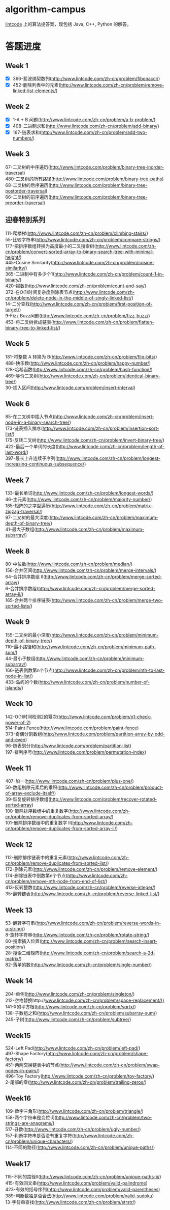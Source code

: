 # algorithm-campus
[lintcode](http://lintcode.com) 上的算法提答案，现包括 Java, C++, Python 的解答。

# 答题进度
## Week 1
- [x] 366-斐波纳契数列(http://www.lintcode.com/zh-cn/problem/fibonacci/) 
- [x] 452-删除列表中的元素(http://www.lintcode.com/zh-cn/problem/remove-linked-list-elements/)

## Week 2
- [x] 1-A + B 问题(http://www.lintcode.com/zh-cn/problem/a-b-problem/)  
- [x] 408-二进制求和(http://www.lintcode.com/zh-cn/problem/add-binary/)  
- [x] 167-链表求和(http://www.lintcode.com/zh-cn/problem/add-two-numbers/)  

## Week 3
67-二叉树的中序遍历(http://www.lintcode.com/problem/binary-tree-inorder-traversal)  
480-二叉树的所有路径(http://www.lintcode.com/problem/binary-tree-paths)  
68-二叉树的后序遍历(http://www.lintcode.com/problem/binary-tree-postorder-traversal)  
66-二叉树的前序遍历(http://www.lintcode.com/problem/binary-tree-preorder-traversal)  

## 迎春特别系列
111-爬楼梯(http://www.lintcode.com/zh-cn/problem/climbing-stairs/)   
55-比较字符串(http://www.lintcode.com/zh-cn/problem/compare-strings/)   
177-把排序数组转换为高度最小的二叉搜索树(http://www.lintcode.com/zh-cn/problem/convert-sorted-array-to-binary-search-tree-with-minimal-height/)   
445-Cosine Similarity(http://www.lintcode.com/zh-cn/problem/cosine-similarity/)   
365-二进制中有多少个1(http://www.lintcode.com/zh-cn/problem/count-1-in-binary/)   
420-报数(http://www.lintcode.com/zh-cn/problem/count-and-say/)   
372-在O(1)时间复杂度删除表节点(http://www.lintcode.com/zh-cn/problem/delete-node-in-the-middle-of-singly-linked-list/)   
14-二分查找(http://www.lintcode.com/zh-cn/problem/first-position-of-target/)   
9-Fizz Buzz问题(http://www.lintcode.com/zh-cn/problem/fizz-buzz/)   
453-将二叉树拆成链表(http://www.lintcode.com/zh-cn/problem/flatten-binary-tree-to-linked-list/)   

## Week 5
181-将整数 A 转换为 B(http://www.lintcode.com/zh-cn/problem/flip-bits/)   
488-快乐数(http://www.lintcode.com/zh-cn/problem/happy-number/)   
128-哈希函数(http://www.lintcode.com/zh-cn/problem/hash-function/)   
469-等价二叉树(http://www.lintcode.com/zh-cn/problem/identical-binary-tree/)   
30-插入区间(http://www.lintcode.com/problem/insert-interval)   

## Week 6
85-在二叉树中插入节点(http://www.lintcode.com/zh-cn/problem/insert-node-in-a-binary-search-tree/)   
173-链表插入排序(http://www.lintcode.com/zh-cn/problem/insertion-sort-list/)   
175-反转二叉树(http://www.lintcode.com/zh-cn/problem/invert-binary-tree/)   
422-最后一个单词的长度(http://www.lintcode.com/zh-cn/problem/length-of-last-word/)   
397-最长上升连续子序列(http://www.lintcode.com/zh-cn/problem/longest-increasing-continuous-subsequence/)   

## Week 7
133-最长单词(http://www.lintcode.com/zh-cn/problem/longest-words/)   
46-主元素(http://www.lintcode.com/zh-cn/problem/majority-number/)   
185-矩阵的之字型遍历(http://www.lintcode.com/zh-cn/problem/matrix-zigzag-traversal/)   
97-二叉树的最大深度(http://www.lintcode.com/zh-cn/problem/maximum-depth-of-binary-tree/)   
41-最大子数组(http://www.lintcode.com/zh-cn/problem/maximum-subarray/)   

## Week 8
80-中位数(http://www.lintcode.com/zh-cn/problem/median/)  
156-合并区间(http://www.lintcode.com/zh-cn/problem/merge-intervals/)  
64-合并排序数组 II(http://www.lintcode.com/zh-cn/problem/merge-sorted-array/)  
6-合并排序数组(http://www.lintcode.com/zh-cn/problem/merge-sorted-array-ii/)  
165-合并两个排序链表(http://www.lintcode.com/zh-cn/problem/merge-two-sorted-lists/)  

## Week 9
155-二叉树的最小深度(http://www.lintcode.com/zh-cn/problem/minimum-depth-of-binary-tree/)  
110-最小路径和(http://www.lintcode.com/zh-cn/problem/minimum-path-sum/)  
44-最小子数组(http://www.lintcode.com/zh-cn/problem/minimum-subarray/)  
166-链表倒数第n个节点(http://www.lintcode.com/zh-cn/problem/nth-to-last-node-in-list/)  
433-岛屿的个数(http://www.lintcode.com/zh-cn/problem/number-of-islands/)  

## Week 10  
142-O(1)时间检测2的幂次(http://www.lintcode.com/problem/o1-check-power-of-2)  
514-Paint Fence(http://www.lintcode.com/problem/paint-fence)  
373-奇偶分割数组(http://www.lintcode.com/problem/partition-array-by-odd-and-even)  
96-链表划分(http://www.lintcode.com/problem/partition-list)  
197-排列序号(http://www.lintcode.com/problem/permutation-index)  
## Week 11  
407-加一(http://www.lintcode.com/zh-cn/problem/plus-one/)  
50-数组剔除元素后的乘积(http://www.lintcode.com/zh-cn/problem/product-of-array-exclude-itself/)  
39-恢复旋转排序数组(http://www.lintcode.com/problem/recover-rotated-sorted-array)   
100-删除排序数组中的重复数字(http://www.lintcode.com/zh-cn/problem/remove-duplicates-from-sorted-array/)   
101-删除排序数组中的重复数字 II(http://www.lintcode.com/zh-cn/problem/remove-duplicates-from-sorted-array-ii/)   

## Week 12
112-删除排序链表中的重复元素(http://www.lintcode.com/zh-cn/problem/remove-duplicates-from-sorted-list/)  
172-删除元素(http://www.lintcode.com/zh-cn/problem/remove-element/)  
174-删除链表中倒数第n个节点(http://www.lintcode.com/zh-cn/problem/remove-nth-node-from-end-of-list/)  
413-反转整数(http://www.lintcode.com/zh-cn/problem/reverse-integer/)  
35-翻转链表(http://www.lintcode.com/zh-cn/problem/reverse-linked-list/)  

## Week 13
53-翻转字符串(http://www.lintcode.com/zh-cn/problem/reverse-words-in-a-string/)    
8-旋转字符串(http://www.lintcode.com/zh-cn/problem/rotate-string/)  
60-搜索插入位置(http://www.lintcode.com/zh-cn/problem/search-insert-position/)  
28-搜索二维矩阵(http://www.lintcode.com/zh-cn/problem/search-a-2d-matrix/)  
82-落单的数(http://www.lintcode.com/zh-cn/problem/single-number/)  

## Week 14
204-单例(http://www.lintcode.com/zh-cn/problem/singleton/)  
212-空格替换http://www.lintcode.com/zh-cn/problem/space-replacement/()  
141-X的平方根(http://www.lintcode.com/zh-cn/problem/sqrtx/)  
138-子数组之和(http://www.lintcode.com/zh-cn/problem/subarray-sum/)  
245-子树(http://www.lintcode.com/zh-cn/problem/subtree/)  

## Week15
524-Left Pad(http://www.lintcode.com/zh-cn/problem/left-pad/)  
497-Shape Factory(http://www.lintcode.com/zh-cn/problem/shape-factory/)  
451-两两交换链表中的节点(http://www.lintcode.com/zh-cn/problem/swap-nodes-in-pairs/)  
496-Toy Factory(http://www.lintcode.com/zh-cn/problem/toy-factory/)  
2-尾部的零(http://www.lintcode.com/zh-cn/problem/trailing-zeros/)  

## Week16
109-数字三角形(http://www.lintcode.com/zh-cn/problem/triangle/)  
158-两个字符串是变位词(http://www.lintcode.com/zh-cn/problem/two-strings-are-anagrams/)  
517-丑数(http://www.lintcode.com/zh-cn/problem/ugly-number/)  
157-判断字符串是否没有重复字符(http://www.lintcode.com/zh-cn/problem/unique-characters/)  
114-不同的路径(http://www.lintcode.com/zh-cn/problem/unique-paths/)  

## Week17
115-不同的路径II(http://www.lintcode.com/zh-cn/problem/unique-paths-ii/)  
415-有效回文串(http://www.lintcode.com/problem/valid-palindrome)  
423-有效的括号序列(http://www.lintcode.com/problem/valid-parentheses)  
389-判断数独是否合法(http://www.lintcode.com/problem/valid-sudoku)  
13-字符串查找(http://www.lintcode.com/zh-cn/problem/strstr/)  
